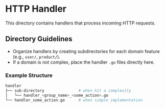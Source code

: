 # HTTP Handler

This directory contains handlers that process incoming HTTP requests.

## Directory Guidelines

- Organize handlers by creating subdirectories for each domain feature (e.g., `user/`, `product/`).
- If a domain is not complex, place the handler `.go` files directly here.

### Example Structure

```bash
handler
├── sub-directory               # when hit a complexity
│   └── handler_<group_name>_<some_action>.go
└── handler_some_action.go      # when simple implementation
```